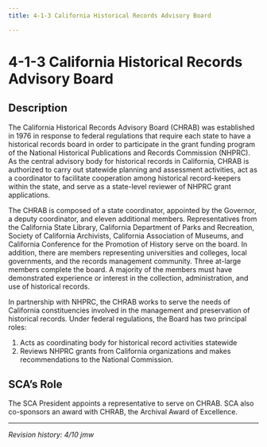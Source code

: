 ```yaml
---
title: 4-1-3 California Historical Records Advisory Board

---
```


# 4-1-3 California Historical Records Advisory Board

## Description

The California Historical Records Advisory Board (CHRAB) was established in 1976 in response to federal regulations that require each state to have a historical records board in order to participate in the grant funding program of the National Historical Publications and Records Commission (NHPRC). As the central advisory body for historical records in California, CHRAB is authorized to carry out statewide planning and assessment activities, act as a coordinator to facilitate cooperation among historical record-keepers within the state, and serve as a state-level reviewer of NHPRC grant applications.

The CHRAB is composed of a state coordinator, appointed by the Governor, a deputy coordinator, and eleven additional members. Representatives from the California State Library, California Department of Parks and Recreation, Society of California Archivists, California Association of Museums, and California Conference for the Promotion of History serve on the board. In addition, there are members representing universities and colleges, local governments, and the records management community. Three at-large members complete the board. A majority of the members must have demonstrated experience or interest in the collection, administration, and use of historical records.

In partnership with NHPRC, the CHRAB works to serve the needs of California constituencies involved in the management and preservation of historical records. Under federal regulations, the Board has two principal roles:
1. Acts as coordinating body for historical record activities statewide
2. Reviews NHPRC grants from California organizations and makes recommendations to the National Commission.

## SCA’s Role

The SCA President appoints a representative to serve on CHRAB.
SCA also co-sponsors an award with CHRAB, the Archival Award of Excellence.

***

_Revision history: 4/10 jmw_

